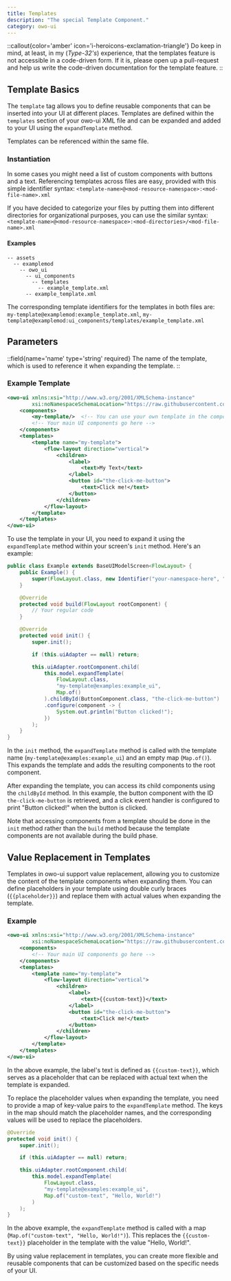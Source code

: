 ```yaml
---
title: Templates
description: "The special Template Component."
category: owo-ui
---
```


::callout{color='amber' icon='i-heroicons-exclamation-triangle'}
Do keep in mind, at least, in my (_Type-32's_) experience, that the templates feature is not accessible in a code-driven form. If it is,
please open up a pull-request and help us write the code-driven documentation for the template feature.
::

## Template Basics

The `template` tag allows you to define reusable components that can be inserted into your UI at different places. Templates are defined within the `templates` section of your owo-ui XML file and can be expanded and added to your UI using the `expandTemplate` method.

Templates can be referenced within the same file.

### Instantiation

In some cases you might need a list of custom components with buttons and a text. Referencing templates across files are easy,
provided with this simple identifier syntax: `<template-name>@<mod-resource-namespace>:<mod-file-name>.xml`

If you have decided to categorize your files by putting them into different directories for organizational purposes, you
can use the similar syntax: `<template-name>@<mod-resource-namespace>:<mod-directories>/<mod-file-name>.xml`

#### Examples

```dir
-- assets
  -- examplemod
    -- owo_ui
      -- ui_components
        -- templates
          -- example_template.xml
      -- example_template.xml
```

The corresponding template identifiers for the templates in both files are: `my-template@examplemod:example_template.xml`, `my-template@examplemod:ui_components/templates/example_template.xml`

## Parameters

::field{name='name' type='string' required}
The name of the template, which is used to reference it when expanding the template.
::

### Example Template

```xml [.../my-namespace/owo-ui/example_ui.xml]
<owo-ui xmlns:xsi="http://www.w3.org/2001/XMLSchema-instance"
        xsi:noNamespaceSchemaLocation="https://raw.githubusercontent.com/wisp-forest/owo-lib/1.20/owo-ui.xsd">
    <components>
        <my-template/>  <!-- You can use your own template in the components like this! -->
        <!-- Your main UI components go here -->
    </components>
    <templates>
        <template name="my-template">
            <flow-layout direction="vertical">
                <children>
                    <label>
                        <text>My Text</text>
                    </label>
                    <button id="the-click-me-button">
                        <text>Click me!</text>
                    </button>
                </children>
            </flow-layout>
        </template>
    </templates>
</owo-ui>
```

To use the template in your UI, you need to expand it using the `expandTemplate` method within your screen's `init` method. Here's an example:

```java [Example.java]
public class Example extends BaseUIModelScreen<FlowLayout> {
    public Example() {
        super(FlowLayout.class, new Identifier("your-namespace-here", "your-ui-file-path-here"));
    }

    @Override
    protected void build(FlowLayout rootComponent) {
        // Your regular code
    }

    @Override
    protected void init() {
        super.init();

        if (this.uiAdapter == null) return;

        this.uiAdapter.rootComponent.child(
            this.model.expandTemplate(
                FlowLayout.class,
                "my-template@examples:example_ui",
                Map.of()
            ).childById(ButtonComponent.class, "the-click-me-button")
            .configure(component -> {
                System.out.println("Button clicked!");
            })
        );
    }
}
```

In the `init` method, the `expandTemplate` method is called with the template name (`my-template@examples:example_ui`) and an empty map (`Map.of()`). This expands the template and adds the resulting components to the root component.

After expanding the template, you can access its child components using the `childById` method. In this example, the button component with the ID `the-click-me-button` is retrieved, and a click event handler is configured to print "Button clicked!" when the button is clicked.

Note that accessing components from a template should be done in the `init` method rather than the `build` method because the template components are not available during the build phase.

## Value Replacement in Templates

Templates in owo-ui support value replacement, allowing you to customize the content of the template components when expanding them. You can define placeholders in your template using double curly braces (`{{placeholder}}`) and replace them with actual values when expanding the template.

### Example

```xml [.../my-namespace/owo-ui/example_ui.xml]
<owo-ui xmlns:xsi="http://www.w3.org/2001/XMLSchema-instance"
        xsi:noNamespaceSchemaLocation="https://raw.githubusercontent.com/wisp-forest/owo-lib/1.20/owo-ui.xsd">
    <components>
        <!-- Your main UI components go here -->
    </components>
    <templates>
        <template name="my-template">
            <flow-layout direction="vertical">
                <children>
                    <label>
                        <text>{{custom-text}}</text>
                    </label>
                    <button id="the-click-me-button">
                        <text>Click me!</text>
                    </button>
                </children>
            </flow-layout>
        </template>
    </templates>
</owo-ui>
```

In the above example, the label's text is defined as `{{custom-text}}`, which serves as a placeholder that can be replaced with actual text when the template is expanded.

To replace the placeholder values when expanding the template, you need to provide a map of key-value pairs to the `expandTemplate` method. The keys in the map should match the placeholder names, and the corresponding values will be used to replace the placeholders.

```java [Example.java]
@Override
protected void init() {
    super.init();

    if (this.uiAdapter == null) return;

    this.uiAdapter.rootComponent.child(
        this.model.expandTemplate(
            FlowLayout.class,
            "my-template@examples:example_ui",
            Map.of("custom-text", "Hello, World!")
        )
    );
}
```

In the above example, the `expandTemplate` method is called with a map (`Map.of("custom-text", "Hello, World!")`). This replaces the `{{custom-text}}` placeholder in the template with the value "Hello, World!".

By using value replacement in templates, you can create more flexible and reusable components that can be customized based on the specific needs of your UI.
